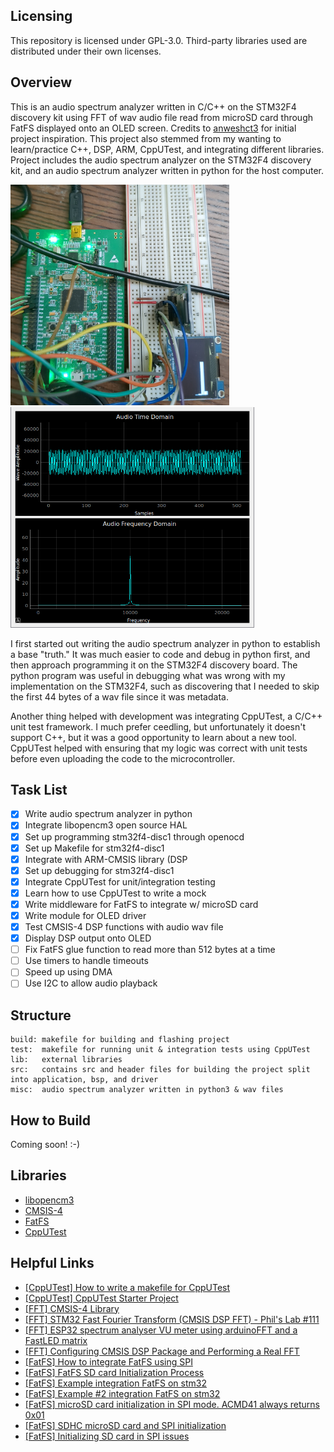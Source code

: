 ## Licensing ##
This repository is licensed under GPL-3.0. Third-party libraries used are distributed under their own licenses.

## Overview ##
This is an audio spectrum analyzer written in C/C++ on the STM32F4 discovery kit using FFT of wav audio file read from microSD card through FatFS displayed onto an OLED screen. Credits to [anweshct3](https://github.com/anweshct3/Audio-Spectrum-Analyzer-STM32) for initial project inspiration. This project also stemmed from my wanting to learn/practice C++, DSP, ARM, CppUTest, and integrating different libraries. Project includes the audio spectrum analyzer on the STM32F4 discovery kit, and an audio spectrum analyzer written in python for the host computer.

<p float="left">
  <img src="https://github.com/ic-27/stm32f4-spectrum-analyzer/blob/master/misc/readme_files/stm32f4_audio_spectrum_analyzer.jpg" width="350"/>
  <img src="https://github.com/ic-27/stm32f4-spectrum-analyzer/blob/master/misc/readme_files/python_audio_spectrum_analyzer.png" width="390"/>
</p>

I first started out writing the audio spectrum analyzer in python to establish a base "truth." It was much easier to code and debug in python first, and then approach programming it on the STM32F4 discovery board. The python program was useful in debugging what was wrong with my implementation on the STM32F4, such as discovering that I needed to skip the first 44 bytes of a wav file since it was metadata.<br/>

Another thing helped with development was integrating CppUTest, a C/C++ unit test framework. I much prefer ceedling, but unfortunately it doesn't support C++, but it was a good opportunity to learn about a new tool. CppUTest helped with ensuring that my logic was correct with unit tests before even uploading the code to the microcontroller.

## Task List ## 
  - [x] Write audio spectrum analyzer in python
  - [x] Integrate libopencm3 open source HAL
  - [x] Set up programming stm32f4-disc1 through openocd
  - [x] Set up Makefile for stm32f4-disc1
  - [x] Integrate with ARM-CMSIS library (DSP
  - [x] Set up debugging for stm32f4-disc1
  - [x] Integrate CppUTest for unit/integration testing
  - [x] Learn how to use CppUTest to write a mock
  - [x] Write middleware for FatFS to integrate w/ microSD card
  - [x] Write module for OLED driver
  - [x] Test CMSIS-4 DSP functions with audio wav file
  - [x] Display DSP output onto OLED
  - [ ] Fix FatFS glue function to read more than 512 bytes at a time
  - [ ] Use timers to handle timeouts
  - [ ] Speed up using DMA
  - [ ] Use I2C to allow audio playback

## Structure ##
```
build: makefile for building and flashing project
test:  makefile for running unit & integration tests using CppUTest
lib:   external libraries
src:   contains src and header files for building the project split into application, bsp, and driver
misc:  audio spectrum analyzer written in python3 & wav files
```

## How to Build ##
Coming soon! :-)

## Libraries ##
* [libopencm3](https://libopencm3.org/)
* [CMSIS-4](https://github.com/ARM-software/CMSIS_4)
* [FatFS](https://github.com/abbrev/fatfs)
* [CppUTest](https://github.com/cpputest/cpputest)

## Helpful Links ##
* [[CppUTest] How to write a makefile for CppUTest](https://matheusmbar.com/bugfree-robot/2019/04/05/makefile-first-test.html)
* [[CppUTest] CppUTest Starter Project](https://github.com/jwgrenning/cpputest-starter-project#run-tests-with-an-installed-tool-chain)
* [[FFT] CMSIS-4 Library](https://github.com/ARM-software/CMSIS_4)
* [[FFT] STM32 Fast Fourier Transform (CMSIS DSP FFT) - Phil's Lab #111](https://www.youtube.com/watch?v=d1KvgOwWvkM)
* [[FFT] ESP32 spectrum analyser VU meter using arduinoFFT and a FastLED matrix](https://www.youtube.com/watch?v=Mgh2WblO5_c)
* [[FFT] Configuring CMSIS DSP Package and Performing a Real FFT](https://gaidi.ca/weblog/configuring-cmsis-dsp-package-and-performing-a-real-fft/)
* [[FatFS] How to integrate FatFS using SPI](http://elm-chan.org/docs/mmc/mmc_e.html)
* [[FatFS] FatFS SD card Initialization Process](http://elm-chan.org/docs/mmc/mmc_e.html)
* [[FatFS] Example integration FatFS on stm32](https://embetronicx.com/tutorials/microcontrollers/stm32/stm32-sd-card-interfacing-with-example/#STM32_SD_Card_Example)
* [[FatFS] Example #2 integration FatFS on stm32](https://os.mbed.com/users/mbed_official/code/SDFileSystem//file/8db0d3b02cec/SDFileSystem.cpp/)
* [[FatFS] microSD card initialization in SPI mode. ACMD41 always returns 0x01](https://stackoverflow.com/questions/47041939/microsd-card-initialization-in-spi-mode-acmd41-always-returns-0x01/47071199#47071199)
* [[FatFS] SDHC microSD card and SPI initialization](https://stackoverflow.com/questions/8080718/sdhc-microsd-card-and-spi-initialization)
* [[FatFS] Initializing SD card in SPI issues](https://stackoverflow.com/questions/2365897/initializing-sd-card-in-spi-issues)
